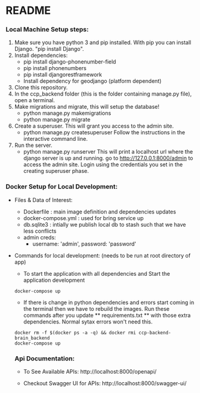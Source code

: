 # README #

### Local Machine Setup steps: ###

1. Make sure you have python 3 and pip installed. With pip you can install Django. "pip install Django".
2. Install dependencies:
	- pip install django-phonenumber-field
	- pip install phonenumbers
	- pip install djangorestframework
	- Install dependency for geodjango (platform dependent)
3. Clone this repository.
4. In the ccp_backend folder (this is the folder containing manage.py file), open a terminal.
5. Make migrations and migrate, this will setup the database!
	- python manage.py makemigrations
	- python manage.py migrate
6. Create a superuser. This will grant you access to the admin site.
	- python manage.py createsuperuser
	Follow the instructions in the interactive command line.
7. Run the server.
	- python manage.py runserver
	This will print a localhost url where the django server is up and running. go to http://127.0.0.1:8000/admin to access the admin site. Login using the credentials you set in the creating superuser phase.


### Docker Setup for Local Development: ###
- Files & Data of Interest:
  - Dockerfile : main image definition and dependencies updates
  - docker-compose.yml : used for bring service up
  - db.sqlite3 : intially we publish local db to stash such that we have less conflicts
  - admin creds:
    - username: 'admin', password: 'password'

- Commands for local development: (needs to be run at root directory of app)
  - To start the application with all dependencies and Start the application development
  ```
  docker-compose up
  ```
  - If there is change in python dependencies and errors start coming in the terminal then we have to rebuild the images. Run these commands after you update ** requirements.txt ** with those extra dependencies. Normal sytax errors won't need this.
  ```
  docker rm -f $(docker ps -a -q) && docker rmi ccp-backend-brain_backend
  docker-compose up
  ``` 


  ### Api Documentation: ###
  - To See Available APIs: http://localhost:8000/openapi/

  - Checkout Swagger UI for APIs: http://localhost:8000/swagger-ui/